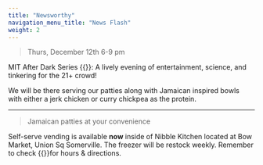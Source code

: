 ```yaml
---
title: "Newsworthy"
navigation_menu_title: "News Flash"
weight: 2
---
```


> Thurs, December 12th 6-9 pm


MIT After Dark Series {{<extlink text="Made in the '90s!" href="https://calendar.mit.edu/event/after-dark-made-in-the-90s">}}: A lively evening of entertainment, science, and tinkering for the 21+ crowd!

We will be there serving our patties along with Jamaican inspired bowls with either a jerk chicken or curry chickpea as the protein.

---
> Jamaican patties at your convenience 

Self-serve vending is available **now** inside of Nibble Kitchen located at Bow Market, Union Sq Somerville.
The freezer will be restock weekly. Remember to check {{<extlink text="Nibble Kitchen" href="https://nibblesomerville.com/directions" >}}for hours & directions.


